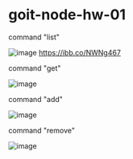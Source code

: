 # goit-node-hw-01

command "list"

![image](https://i.ibb.co/xzgK4S3/image.png) https://ibb.co/NWNg467

command "get"

![image](https://i.ibb.co/xf7dvLq/image-1.png)

command "add"

![image](https://i.ibb.co/sKvD2Fv/image-2.png)

command "remove"

![image](https://i.ibb.co/28mysBt/image-3.png)
